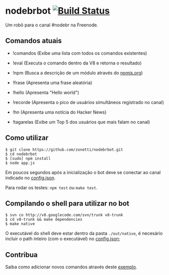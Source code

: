 # nodebrbot [![Build Status](https://secure.travis-ci.org/zonetti/nodebrbot.png)](http://travis-ci.org/zonetti/nodebrbot)

Um robô para o canal #nodebr na Freenode.

## Comandos atuais

* !comandos (Exibe uma lista com todos os comandos existentes)

* !eval <comando> (Executa o comando dentro da V8 e retorna o resultado)

* !npm <modulo> (Busca a descrição de um módulo através do [npmjs.org][npm])

* !frase (Apresenta uma frase aleatória)

* !hello (Apresenta "Hello world")

* !recorde (Apresenta o pico de usuários simultâneos registrado no canal)

* !hn (Apresenta uma notícia do Hacker News)

* !tagarelas (Exibe um Top 5 dos usuários que mais falam no canal)

## Como utilizar

    $ git clone https://github.com/zonetti/nodebrbot.git
    $ cd nodebrbot
    $ [sudo] npm install
    $ node app.js

Em poucos segundos após a inicialização o bot deve se conectar ao canal indicado no [config.json][config].

Para rodar os testes: `npm test` ou `make test`.

## Compilando o shell para utilizar no bot

    $ svn co http://v8.googlecode.com/svn/trunk v8-trunk
    $ cd v8-trunk && make dependencies
    $ make native


O executável do shell deve estar dentro da pasta `./out/native`, é necesário incluir o path
inteiro (com o executável) no [config.json][config];

## Contribua

Saiba como adicionar novos comandos através deste [exemplo][exemplo].

[exemplo]: https://github.com/zonetti/nodebrbot/blob/master/src/commands/hello.js
[config]: https://github.com/zonetti/nodebrbot/blob/master/config.json
[npm]: https://npmjs.org/
